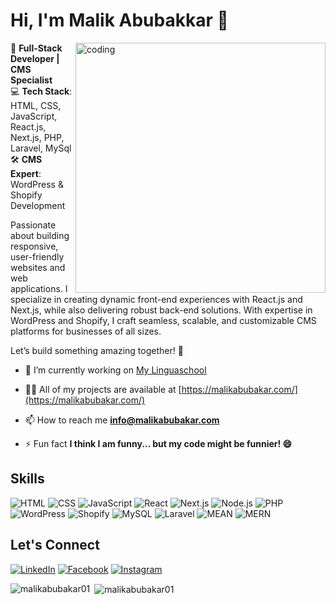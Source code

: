 # Hi, I'm Malik Abubakkar 👋

<img align="right" alt="coding" width="400" src="[image](https://github.com/user-attachments/assets/1ce44aef-baca-4423-969f-5b78ac9e0381)
">

🚀 **Full-Stack Developer | CMS Specialist**  
💻 **Tech Stack**: HTML, CSS, JavaScript, React.js, Next.js, PHP, Laravel, MySql  
🛠️ **CMS Expert**: WordPress & Shopify Development  

Passionate about building responsive, user-friendly websites and web applications. I specialize in creating dynamic front-end experiences with React.js and Next.js, while also delivering robust back-end solutions. With expertise in WordPress and Shopify, I craft seamless, scalable, and customizable CMS platforms for businesses of all sizes.  

Let’s build something amazing together! 🌟 

- 🔭 I’m currently working on [My Linguaschool](https://github.com/malikabubakar01/mylinguaschool-backend)
  
- 👨‍💻 All of my projects are available at [https://malikabubakar.com/](https://malikabubakar.com/)

- 📫 How to reach me **info@malikabubakar.com**

- ⚡ Fun fact **I think I am funny... but my code might be funnier! 😄**
  
## Skills
![HTML](https://img.shields.io/badge/-HTML-E34F26?logo=html5&logoColor=white)
![CSS](https://img.shields.io/badge/-CSS-1572B6?logo=css3&logoColor=white)
![JavaScript](https://img.shields.io/badge/-JavaScript-F7DF1E?logo=javascript&logoColor=black)
![React](https://img.shields.io/badge/-React-61DAFB?logo=react&logoColor=black)
![Next.js](https://img.shields.io/badge/-Next.js-000000?logo=next.js&logoColor=white)
![Node.js](https://img.shields.io/badge/-Node.js-339933?logo=node.js&logoColor=white)
![PHP](https://img.shields.io/badge/-PHP-777BB4?logo=php&logoColor=white)
![WordPress](https://img.shields.io/badge/-WordPress-21759B?logo=wordpress&logoColor=white)
![Shopify](https://img.shields.io/badge/-Shopify-7AB55C?logo=shopify&logoColor=white)
![MySQL](https://img.shields.io/badge/-MySQL-4479A1?logo=mysql&logoColor=white)
![Laravel](https://img.shields.io/badge/-Laravel-FF2D20?logo=laravel&logoColor=white)
![MEAN](https://img.shields.io/badge/-MEAN-1E90FF?logo=angular&logoColor=white)
![MERN](https://img.shields.io/badge/-MERN-00D8FF?logo=react&logoColor=white)


## Let's Connect
[![LinkedIn](https://img.shields.io/badge/-LinkedIn-0077B5?logo=linkedin&logoColor=white)](https://www.linkedin.com/in/malik-abubakkar-13701b20b/)
[![Facebook](https://img.shields.io/badge/-Facebook-1877F2?logo=facebook&logoColor=white)](https://www.facebook.com/hai19)
[![Instagram](https://img.shields.io/badge/-Instagram-E4405F?logo=instagram&logoColor=white)](https://www.instagram.com/malik_abubakar184/)

<p><img align="left" src="https://github-readme-stats.vercel.app/api/top-langs?username=malikabubakar01&show_icons=true&locale=en&layout=compact" alt="malikabubakar01" /></p>

<p>&nbsp;<img align="center" src="https://github-readme-stats.vercel.app/api?username=malikabubakar01&show_icons=true&locale=en" alt="malikabubakar01" /></p>

<!---
malikabubakar01/malikabubakar01 is a ✨ special ✨ repository because its `README.md` (this file) appears on your GitHub profile.
You can click the Preview link to take a look at your changes.
--->
